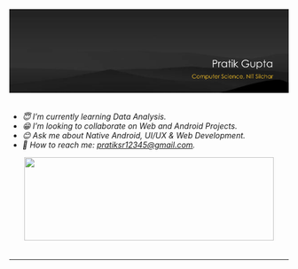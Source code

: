 <div align="center">
    <div>
		<img width="800px" src="assets/head.svg" alt="Hi 👋, I am Pratik Gupta">
	</div>
</div>
<br>

- *:innocent: I’m currently learning Data Analysis.*
- *:grin: I’m looking to collaborate on Web and Android Projects.*
- *:blush: Ask me about Native Android, UI/UX & Web Development.*
- *:bell: How to reach me: [pratiksr12345@gmail.com](mailto:pratiksr12345@gmail.com).*

<div align="center">
    <img height="150px" width="450px" src="https://github-readme-stats.vercel.app/api?username=inomag&bg_color=292929&title_color=ffffff&text_color=fbc425&icon_color=ffffff&show_icons=true&count_private=true&hide_border=true&border_radius=0">
</div>

<br>

___
